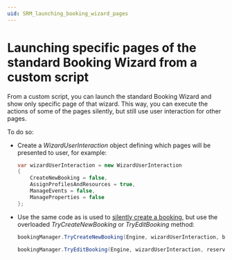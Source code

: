 ```yaml
---
uid: SRM_launching_booking_wizard_pages
---
```


# Launching specific pages of the standard Booking Wizard from a custom script

From a custom script, you can launch the standard Booking Wizard and show only specific page of that wizard. This way, you can execute the actions of some of the pages silently, but still use user interaction for other pages.

To do so:

- Create a *WizardUserInteraction* object defining which pages will be presented to user, for example:<!-- RN 30376 -->

  ```csharp
  var wizardUserInteraction = new WizardUserInteraction
  {
      CreateNewBooking = false,
      AssignProfilesAndResources = true,
      ManageEvents = false,
      ManageProperties = false
  };
  ```

- Use the same code as is used to [silently create a booking](xref:SRM_creating_booking_silently), but use the overloaded *TryCreateNewBooking* or *TryEditBooking* method:

  ```csharp
  bookingManager.TryCreateNewBooking(Engine, wizardUserInteraction, bookingData, this.functions, null, bookingProperties, out reservation);
  ```

  ```csharp
  bookingManager.TryEditBooking(Engine, wizardUserInteraction, reservationId, bookingData, null, null, null, null);
  ```
